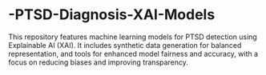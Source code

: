 # -PTSD-Diagnosis-XAI-Models
This repository features machine learning models for PTSD detection using Explainable AI (XAI). It includes synthetic data generation for balanced representation, and tools for enhanced model fairness and accuracy, with a focus on reducing biases and improving transparency.
